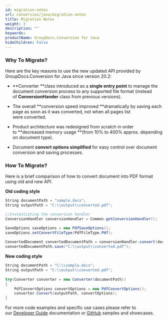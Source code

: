 ```yaml
---
id: migration-notes
url: conversion/java/migration-notes
title: Migration Notes
weight: 3
description: ""
keywords: 
productName: GroupDocs.Conversion for Java
hideChildren: False
---
```

### Why To Migrate?

  
Here are the key reasons to use the new updated API provided by GroupDocs.Conversion for Java since version 20.2:

*   **Converter **class introduced as a **single entry point** to manage the document conversion process to any supported file format (instead of **ConversionHander** class from previous versions). 
    
*   The overall **conversion speed improved **dramatically by saving each page as soon as it was converted, not when all pages list were converted. 
    
*   Product architecture was redesigned from scratch in order to **decreased memory usage **(from 10% to 400% approx. depending on document type).
    
*   Document **convert options simplified** for easy control over document conversion and saving processes.  
      
    

### How To Migrate?

Here is a brief comparison of how to convert document into PDF format using old and new API.  

**Old coding style**

```csharp
String documentPath = "sample.docx";
String outputPath = "C:\\output\\converted.pdf";

//Instantiating the conversion handler
ConversionHandler conversionHandler = Common.getConversionHandler();

SaveOptions saveOptions = new PdfSaveOptions();
saveOptions.setConvertFileType(PdfFileType.Pdf);
 
ConvertedDocument convertedDocumentPath = conversionHandler.convert(documentPath , saveOptions);
convertedDocumentPath.save("C:\\output\\converted.pdf");
```

**New coding style**

```csharp
String documentPath = "C:\\sample.docx"; 
String outputPath = "C:\\output\\converted.pdf";
 
try(Converter converter = new Converter(documentPath))
{
    PdfConvertOptions convertOptions = new PdfConvertOptions();
    converter.Convert(outputPath, convertOptions);
}
```

For more code examples and specific use cases please refer to our [Developer Guide](https://wiki.lisbon.dynabic.com/display/conversion/Developer+Guide) documentation or [GitHub](https://github.com/groupdocs-conversion/GroupDocs.Conversion-for-Java) samples and showcases.

